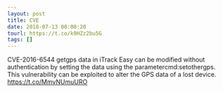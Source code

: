 ```yaml
---
layout: post
title: CVE
date: 2018-07-13 00:00:20
tourl: https://t.co/k9HZz2bu5G
tags: []
---
```

CVE-2016-6544 getgps data in iTrack Easy can be modified without authentication by setting the data using the parametercmd:setothergps. This vulnerability can be exploited to alter the GPS data of a lost device.  https://t.co/MmvNUmuURO
